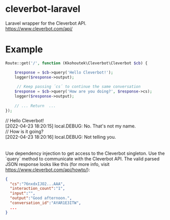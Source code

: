 # cleverbot-laravel
Laravel wrapper for the Cleverbot API.\
https://www.cleverbot.com/api/
# Example
```php
Route::get('/', function (Kkohoutek\Cleverbot\Cleverbot $cb) {

    $response = $cb->query('Hello Cleverbot!');  
    logger($response->output);
    
     // Keep passing ´cs´ to continue the same conversation
    $response = $cb->query('How are you doing?', $response->cs);  
    logger($response->output);
    
    // ... Return  ...
});
```

// Hello Cleverbot!\
[2022-04-23 18:20:15] local.DEBUG: No. That's not my name. \
// How is it going?\
[2022-04-23 18:20:16] local.DEBUG: Not telling you.\
\
\
Use dependency injection to get access to the Cleverbot singleton. Use the ´query´ method to communicate with the Cleverbot API. The valid parsed JSON response looks like this (for more info, visit https://www.cleverbot.com/api/howto/):
```json
{
  "cs":"76nxdxIJO2...AAA",
  "interaction_count":"1",
  "input":"",
  "output":"Good afternoon.",
  "conversation_id":"AYAR1E3ITW",
  ...
}
```
